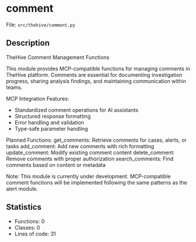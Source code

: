 # comment

File: `src/thehive/comment.py`

## Description

TheHive Comment Management Functions

This module provides MCP-compatible functions for managing comments in TheHive
platform. Comments are essential for documenting investigation progress,
sharing analysis findings, and maintaining communication within teams.

MCP Integration Features:
- Standardized comment operations for AI assistants
- Structured response formatting
- Error handling and validation
- Type-safe parameter handling

Planned Functions:
get_comments: Retrieve comments for cases, alerts, or tasks
add_comment: Add new comments with rich formatting
update_comment: Modify existing comment content
delete_comment: Remove comments with proper authorization
search_comments: Find comments based on content or metadata

Note:
This module is currently under development. MCP-compatible comment functions
will be implemented following the same patterns as the alert module.

## Statistics

- Functions: 0
- Classes: 0
- Lines of code: 31

